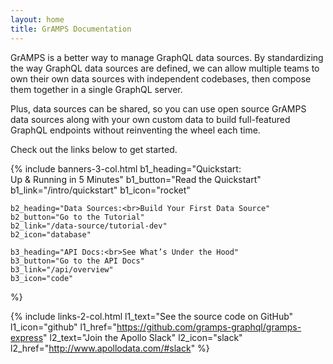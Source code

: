 ```yaml
---
layout: home
title: GrAMPS Documentation
---
```


GrAMPS is a better way to manage GraphQL data sources. By standardizing the way GraphQL data sources are defined, we can allow multiple teams to own their own data sources with independent codebases, then compose them together in a single GraphQL server.

Plus, data sources can be shared, so you can use open source GrAMPS data sources along with your own custom data to build full-featured GraphQL endpoints without reinventing the wheel each time.

Check out the links below to get started.

{% include banners-3-col.html
    b1_heading="Quickstart:<br>Up & Running in 5 Minutes"
    b1_button="Read the Quickstart"
    b1_link="/intro/quickstart"
    b1_icon="rocket"

    b2_heading="Data Sources:<br>Build Your First Data Source"
    b2_button="Go to the Tutorial"
    b2_link="/data-source/tutorial-dev"
    b2_icon="database"

    b3_heading="API Docs:<br>See What’s Under the Hood"
    b3_button="Go to the API Docs"
    b3_link="/api/overview"
    b3_icon="code"
%}

{% include links-2-col.html
    l1_text="See the source code on GitHub"
    l1_icon="github"
    l1_href="https://github.com/gramps-graphql/gramps-express"
    l2_text="Join the Apollo Slack"
    l2_icon="slack"
    l2_href="http://www.apollodata.com/#slack"
%}
